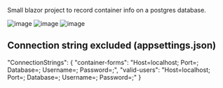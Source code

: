 Small blazor project to record container info on a postgres database.

![image](https://github.com/user-attachments/assets/637e2646-7d02-499d-8800-9d2e450e89c3)
![image](https://github.com/user-attachments/assets/5641dca2-03ff-4d39-9ca1-9e30318d6e86)
![image](https://github.com/user-attachments/assets/ea50b518-9cc4-4e21-ae91-0cb456c8baa1)




## Connection string excluded (appsettings.json)

 "ConnectionStrings": {
    "container-forms": "Host=localhost; Port=; Database=; Username=; Password=;",
    "valid-users": "Host=localhost; Port=; Database=; Username=; Password=;"
}
